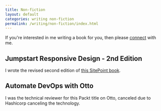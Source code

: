 ```yaml
---
title: Non-fiction
layout: default
categories: writing non-fiction
permalink: /writing/non-fiction/index.html
---
```


If you're interested in me writing a book for you, then please [connect](/connect) with me.

## Jumpstart Responsive Design - 2nd Edition

I wrote the revised second edition of [this SitePoint book](https://www.sitepoint.com/premium/books/jump-start-responsive-web-design-2nd-edition?aref=cward).

## Automate DevOps with Otto

I was the technical reviewer for this Packt title on Otto, canceled due to Hashicorp canceling the technology.
